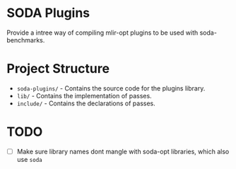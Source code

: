 # SODA Plugins

Provide a intree way of compiling mlir-opt plugins to be used with soda-benchmarks.


# Project Structure

- `soda-plugins/` - Contains the source code for the plugins library.
- `lib/` - Contains the implementation of passes.
- `include/` - Contains the declarations of passes.


# TODO

- [ ] Make sure library names dont mangle with soda-opt libraries, which also use `soda`